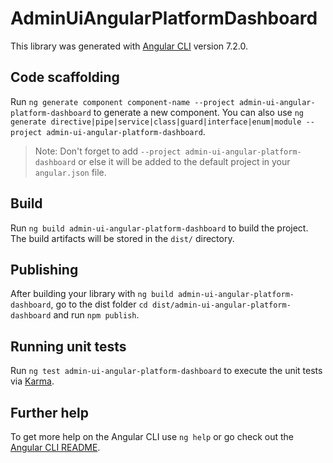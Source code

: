 # AdminUiAngularPlatformDashboard

This library was generated with [Angular CLI](https://github.com/angular/angular-cli) version 7.2.0.

## Code scaffolding

Run `ng generate component component-name --project admin-ui-angular-platform-dashboard` to generate a new component. You can also use `ng generate directive|pipe|service|class|guard|interface|enum|module --project admin-ui-angular-platform-dashboard`.
> Note: Don't forget to add `--project admin-ui-angular-platform-dashboard` or else it will be added to the default project in your `angular.json` file. 

## Build

Run `ng build admin-ui-angular-platform-dashboard` to build the project. The build artifacts will be stored in the `dist/` directory.

## Publishing

After building your library with `ng build admin-ui-angular-platform-dashboard`, go to the dist folder `cd dist/admin-ui-angular-platform-dashboard` and run `npm publish`.

## Running unit tests

Run `ng test admin-ui-angular-platform-dashboard` to execute the unit tests via [Karma](https://karma-runner.github.io).

## Further help

To get more help on the Angular CLI use `ng help` or go check out the [Angular CLI README](https://github.com/angular/angular-cli/blob/master/README.md).
